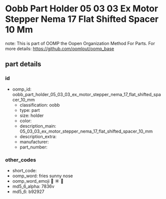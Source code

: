 # Oobb Part Holder 05 03 03 Ex Motor Stepper Nema 17 Flat Shifted Spacer 10 Mm  

note: This is part of OOMP the Oopen Organization Method For Parts. For more details: https://github.com/oomlout/oomp_base

##  part details





### id
* oomp_id: oobb_part_holder_05_03_03_ex_motor_stepper_nema_17_flat_shifted_spacer_10_mm
  * classification: oobb
  * type: part
  * size: holder
  * color: 
  * description_main: 05_03_03_ex_motor_stepper_nema_17_flat_shifted_spacer_10_mm
  * description_extra: 
  * manufacturer: 
  * part_number: 

### other_codes
* short_code: 
* oomp_word: fries sunny nose
* oomp_word_emoji :fries: :sunny: :nose:
* md5_6_alpha: 7836v
* md5_6: b92927